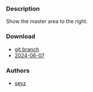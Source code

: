 ### Description
Show the master area to the right.

### Download
- [git branch](https://codeberg.org/sevz/dwl/src/branch/master-right)
- [2024-06-07](https://codeberg.org/dwl/dwl-patches/raw/branch/main/patches/master-right/master-right.patch)

### Authors
- [sevz](https://codeberg.org/sevz)
